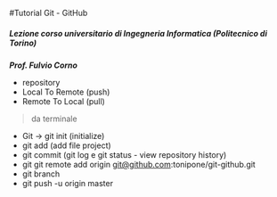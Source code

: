 #Tutorial Git - GitHub

##### Lezione corso universitario di Ingegneria Informatica (Politecnico di Torino)

***Prof. Fulvio Corno***
 * repository
 * Local To Remote (push)
 * Remote To Local (pull)

> da terminale
   
   - Git -> git init (initialize)
   - git add (add file project)
   - git commit (git log e git status - view repository history)
   - git git remote add origin git@github.com:tonipone/git-github.git
   - git branch
   - git push -u origin master

